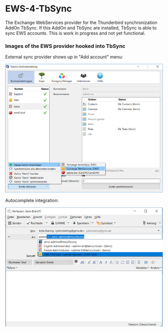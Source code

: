 # EWS-4-TbSync
The Exchange WebServices provider for the Thunderbird synchronization AddOn TbSync. If this AddOn and TbSync are installed, TbSync is able to sync EWS accounts. This is work in progress and not yet functional.

### Images of the EWS provider hooked into TbSync

External sync provider shows up in "Add account" menu:

![image](https://github.com/jobisoft/EWS-4-TbSync/raw/master/screenshots/add_account.png)

Autocomplete integration:

![image](https://github.com/jobisoft/EWS-4-TbSync/raw/master/screenshots/autocomplete.png)

